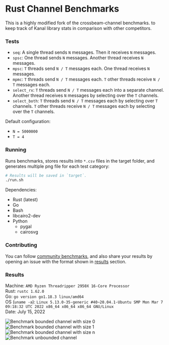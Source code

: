 # Rust Channel Benchmarks
This is a highly modified fork of the crossbeam-channel benchmarks. to keep track of Kanal library stats in comparison with other competitors.
### Tests

* `seq`: A single thread sends `N` messages. Then it receives `N` messages.
* `spsc`: One thread sends `N` messages. Another thread receives `N` messages.
* `mpsc`: `T` threads send `N / T` messages each. One thread receives `N` messages.
* `mpmc`: `T` threads send `N / T` messages each. `T` other threads receive `N / T` messages each.
* `select_rx`: `T` threads send `N / T` messages each into a separate channel. Another thread receives `N` messages by selecting over the `T` channels.
* `select_both`: `T` threads send `N / T` messages each by selecting over `T` channels. `T` other threads receive `N / T` messages each by selecting over the `T` channels.

Default configuration:

- `N = 5000000`
- `T = 4`

### Running

Runs benchmarks, stores results into `*.csv` files in the target folder, and generates multiple png file for each test category:

```bash
# Results will be saved in `target`.
./run.sh
```

Dependencies:

- Rust (latest)
- Go
- Bash
- libcairo2-dev
- Python
  - pygal
  - cairosvg

### Contributing

You can follow [community benchmarks](https://github.com/fereidani/rust-channel-benchmarks/issues?q=label%3Abenchmark), and also share your results by opening an issue with the format shown in [results](#Results) section.

### Results


Machine: `AMD Ryzen Threadripper 2950X 16-Core Processor`<br />
Rust: `rustc 1.62.0`<br />
Go: `go version go1.18.3 linux/amd64`<br />
OS (`uname -a`): `Linux 5.13.0-35-generic #40~20.04.1-Ubuntu SMP Mon Mar 7 09:18:32 UTC 2022 x86_64 x86_64 x86_64 GNU/Linux`<br />
Date: July 15, 2022

![Benchmark bounded channel with size 0](https://i.imgur.com/NOP91jD.png)
![Benchmark bounded channel with size 1](https://i.imgur.com/MpsuWIi.png)
![Benchmark bounded channel with size n](https://i.imgur.com/9ebey2h.png)
![Benchmark unbounded channel](https://i.imgur.com/WgrFRtK.png)
